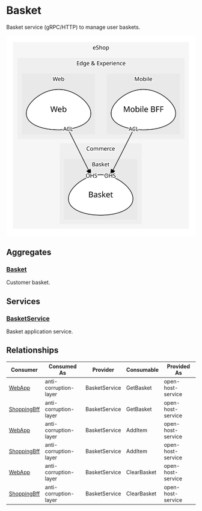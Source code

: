

# Basket
Basket service (gRPC/HTTP) to manage user baskets.

![contextmap](./contextmap.svg)

## Aggregates

### [Basket](aggregates/basket/index.md)
Customer basket.


	
## Services

### [BasketService](services/basket_service/index.md)
Basket application service.



## Relationships
| Consumer | Consumed As | Provider | Consumable | Provided As |
| --- | --- | --- | --- | --- |
| [WebApp](../../../../../edge_&_experience/subdomains/web/boundedcontexts/web/services/web_app/index.md) | anti-corruption-layer | BasketService | GetBasket | open-host-service |
| [ShoppingBff](../../../../../edge_&_experience/subdomains/mobile/boundedcontexts/mobile_bff/services/shopping_bff/index.md) | anti-corruption-layer | BasketService | GetBasket | open-host-service |
| [WebApp](../../../../../edge_&_experience/subdomains/web/boundedcontexts/web/services/web_app/index.md) | anti-corruption-layer | BasketService | AddItem | open-host-service |
| [ShoppingBff](../../../../../edge_&_experience/subdomains/mobile/boundedcontexts/mobile_bff/services/shopping_bff/index.md) | anti-corruption-layer | BasketService | AddItem | open-host-service |
| [WebApp](../../../../../edge_&_experience/subdomains/web/boundedcontexts/web/services/web_app/index.md) | anti-corruption-layer | BasketService | ClearBasket | open-host-service |
| [ShoppingBff](../../../../../edge_&_experience/subdomains/mobile/boundedcontexts/mobile_bff/services/shopping_bff/index.md) | anti-corruption-layer | BasketService | ClearBasket | open-host-service |


